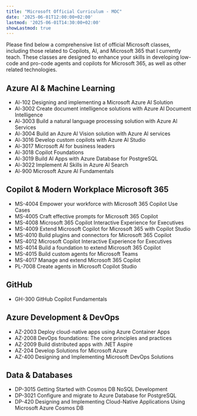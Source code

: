 ```yaml
---
title: "Microsoft Official Curriculum - MOC"
date: '2025-06-01T12:00:00+02:00'
lastmod: '2025-06-01T14:30:00+02:00'
showLastmod: true
---
```


Please find below a comprehensive list of official Microsoft classes, including those related to Copilots, AI, and Microsoft 365 that I currently teach. These classes are designed to enhance your skills in developing low-code and pro-code agents and copilots for Microsoft 365, as well as other related technologies.

## Azure AI & Machine Learning

- Al-102 Designing and implementing a Microsoft Azure Al Solution
- Al-3002 Create document intelligence solutions with Azure Al Document Intelligence
- Al-3003 Build a natural language processing solution with Azure Al Services
- Al-3004 Build an Azure Al Vision solution with Azure Al services
- Al-3016 Develop custom copilots with Azure Al Studio
- Al-3017 Microsoft Al for business leaders
- Al-3018 Copilot Foundations
- Al-3019 Build Al Apps with Azure Database for PostgreSQL
- Al-3022 Implement Al Skills in Azure Al Search
- Al-900 Microsoft Azure Al Fundamentals

## Copilot & Modern Workplace Microsoft 365

- MS-4004 Empower your workforce with Microsoft 365 Copilot Use Cases
- MS-4005 Craft effective prompts for Microsoft 365 Copilot
- MS-4008 Microsoft 365 Copilot Interactive Experience for Executives
- MS-4009 Extend Microsoft Copilot for Microsoft 365 with Copilot Studio
- MS-4010 Build plugins and connectors for Microsoft 365 Copilot
- MS-4012 Microsoft Copilot Interactive Experience for Executives
- MS-4014 Build a foundation to extend Microsoft 365 Copilot
- MS-4015 Build custom agents for Microsoft Teams
- MS-4017 Manage and extend Microsoft 365 Copilot
- PL-7008 Create agents in Microsoft Copilot Studio

## GitHub

- GH-300 GitHub Copilot Fundamentals

## Azure Development & DevOps

- AZ-2003 Deploy cloud-native apps using Azure Container Apps
- AZ-2008 DevOps foundations: The core principles and practices
- AZ-2009 Build distributed apps with .NET Aspire
- AZ-204 Develop Solutions for Microsoft Azure
- AZ-400 Designing and Implementing Microsoft DevOps Solutions

## Data & Databases

- DP-3015 Getting Started with Cosmos DB NoSQL Development
- DP-3021 Configure and migrate to Azure Database for PostgreSQL
- DP-420 Designing and Implementing Cloud-Native Applications Using Microsoft Azure Cosmos DB
